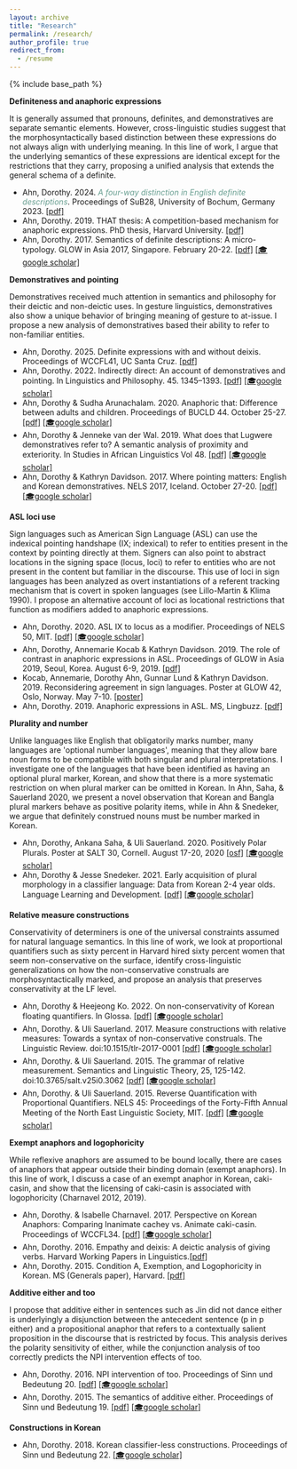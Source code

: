 ```yaml
---
layout: archive
title: "Research"
permalink: /research/
author_profile: true
redirect_from:
  - /resume
---
```


{% include base_path %}

<style>
  .definiteness { color: #679e90; }   /* soft green-blue */
  .demonstrative { color: #8f9e67; }  /* soft olive green */
  .loci { color: #679e9e; }           /* bluish teal */
  .plurality { color: #679e75; }      /* muted green */
  .quantifiers { color: #9e6767; }    /* muted warm red */
  .anaphors { color: #7d679e; }       /* desaturated purple */
  .either { color: #9e8b67; }         /* warm tan / ochre */
  .honorificity { color: #679e8a; }   /* dusty jade */
  .verbs { color: #67919e; }          /* muted sky blue */
  .korean { color: #9e677d; }         /* muted rose */
</style>


**Definiteness and anaphoric expressions**

It is generally assumed that pronouns, definites, and demonstratives are separate semantic elements. However, cross-linguistic studies suggest that the morphosyntactically based distinction between these expressions do not always align with underlying meaning. In this line of work, I argue that the underlying semantics of these expressions are identical except for the restrictions that they carry, proposing a unified analysis that extends the general schema of a definite.

- Ahn, Dorothy. 2024. <em class="definiteness">A four-way distinction in English definite descriptions</em>. Proceedings of SuB28, University of Bochum, Germany 2023. <a href="https://ojs.ub.uni-konstanz.de/sub/index.php/sub/article/view/1104">[pdf]</a>
- Ahn, Dorothy. 2019. THAT thesis: A competition-based mechanism for anaphoric expressions. PhD thesis, Harvard University. <a href="https://ling.auf.net/lingbuzz/004742">[pdf]</a> 
- Ahn, Dorothy. 2017. Semantics of definite descriptions: A micro-typology. GLOW in Asia 2017, Singapore. February 20-22. <a href="https://glowlinguistics.org/asia11/wp-content/uploads/sites/3/2017/11/v1-ahn.pdf">[pdf]</a> <a href="https://scholar.google.com/citations?view_op=view_citation&hl=en&user=caKoCk4AAAAJ&citation_for_view=caKoCk4AAAAJ:_FxGoFyzp5QC">[🎓google scholar]</a>

**Demonstratives and pointing**

Demonstratives received much attention in semantics and philosophy for their deictic and non-deictic uses. In gesture linguistics, demonstratives also show a unique behavior of bringing meaning of gesture to at-issue. I propose a new analysis of demonstratives based their ability to refer to non-familiar entities.

- Ahn, Dorothy. 2025. Definite expressions with and without deixis. Proceedings of WCCFL41, UC Santa Cruz. <a href="https://www.lingref.com/cpp/wccfl/41/paper3727.pdf">[pdf]</a>
- Ahn, Dorothy. 2022. Indirectly direct: An account of demonstratives and pointing. In Linguistics and Philosophy. 45. 1345–1393. <a href="https://link.springer.com/article/10.1007/s10988-022-09350-5">[pdf]</a> <a href="https://scholar.google.com/citations?view_op=view_citation&hl=en&user=caKoCk4AAAAJ&citation_for_view=caKoCk4AAAAJ:Se3iqnhoufwC">[🎓google scholar]</a>
- Ahn, Dorothy & Sudha Arunachalam. 2020. Anaphoric that: Difference between adults and children. Proceedings of BUCLD 44. October 25-27. <a href="https://www.lingref.com/bucld/44/BUCLD44-03.pdf">[pdf]</a> <a href="https://scholar.google.com/citations?view_op=view_citation&hl=en&user=caKoCk4AAAAJ&citation_for_view=caKoCk4AAAAJ:Y0pCki6q_DkC">[🎓google scholar]</a>
- Ahn, Dorothy & Jenneke van der Wal. 2019. What does that Lugwere demonstratives refer to? A semantic analysis of proximity and exteriority. In Studies in African Linguistics Vol 48. <a href="https://journals.flvc.org/sal/article/view/114927">[pdf]</a> <a href="https://scholar.google.com/citations?view_op=view_citation&hl=en&user=caKoCk4AAAAJ&citation_for_view=caKoCk4AAAAJ:kNdYIx-mwKoC">[🎓google scholar]</a>
- Ahn, Dorothy & Kathryn Davidson. 2017. Where pointing matters: English and Korean demonstratives. NELS 2017, Iceland. October 27-20. <a href="/files/ahndavidson20217.pdf">[pdf]</a> <a href="https://scholar.google.com/citations?view_op=view_citation&hl=en&user=caKoCk4AAAAJ&citation_for_view=caKoCk4AAAAJ:u-x6o8ySG0sC">[🎓google scholar]</a>

**ASL loci use**

Sign languages such as American Sign Language (ASL) can use the indexical pointing handshape (IX; indexical) to refer to entities present in the context by pointing directly at them. Signers can also point to abstract locations in the signing space (locus, loci) to refer to entities who are not present in the content but familiar in the discourse. This use of loci in sign languages has been analyzed as overt instantiations of a referent tracking mechanism that is covert in spoken languages (see Lillo-Martin & Klima 1990). I propose an alternative account of loci as locational restrictions that function as modifiers added to anaphoric expressions.

- Ahn, Dorothy. 2020. ASL IX to locus as a modifier. Proceedings of NELS 50, MIT. <a href="https://www.dorothyahn.com/_files/ugd/697a33_645cbf2a52224f70b05f86d03b4330cb.pdf">[pdf]</a> <a href="https://scholar.google.com/citations?view_op=view_citation&hl=en&user=caKoCk4AAAAJ&citation_for_view=caKoCk4AAAAJ:LkGwnXOMwfcC">[🎓google scholar]</a>
- Ahn, Dorothy, Annemarie Kocab & Kathryn Davidson. 2019. The role of contrast in anaphoric expressions in ASL. Proceedings of GLOW in Asia 2019, Seoul, Korea. August 6-9, 2019. <a href="https://www.dorothyahn.com/_files/ugd/697a33_cac4bd55c4ca4b67a03003da9c66d89e.pdf">[pdf]</a>
- Kocab, Annemarie, Dorothy Ahn, Gunnar Lund & Kathryn Davidson. 2019. Reconsidering agreement in sign languages. Poster at GLOW 42, Oslo, Norway. May 7-10. <a href="https://www.dorothyahn.com/_files/ugd/697a33_b47654000d8e4d66887df8a8b85c6a0a.pdf">[poster]</a>
- Ahn, Dorothy. 2019. Anaphoric expressions in ASL. MS, Lingbuzz. <a href="https://ling.auf.net/lingbuzz/004594">[pdf]</a>

**Plurality and number**

Unlike languages like English that obligatorily marks number, many languages are 'optional number languages', meaning that they allow bare noun forms to be compatible with both singular and plural interpretations. I investigate one of the languages that have been identified as having an optional plural marker, Korean, and show that there is a more systematic restriction on when plural marker can be omitted in Korean. In Ahn, Saha, & Sauerland 2020, we present a novel observation that Korean and Bangla plural markers behave as positive polarity items, while in Ahn & Snedeker, we argue that definitely construed nouns must be number marked in Korean.

- Ahn, Dorothy, Ankana Saha, & Uli Sauerland. 2020. Positively Polar Plurals. Poster at SALT 30, Cornell. August 17-20, 2020 <a href="https://osf.io/7dtbw/">[osf]</a> <a href="https://scholar.google.com/citations?view_op=view_citation&hl=en&user=caKoCk4AAAAJ&citation_for_view=caKoCk4AAAAJ:5nxA0vEk-isC">[🎓google scholar]</a>
- Ahn, Dorothy & Jesse Snedeker. 2021. Early acquisition of plural morphology in a classifier language: Data from Korean 2-4 year olds. Language Learning and Development. <a href="https://www.tandfonline.com/eprint/JDYWNDGUDDEFT3T82K6V/full?target=10.1080/15475441.2021.1922280">[pdf]</a> <a href="https://scholar.google.com/citations?view_op=view_citation&hl=en&user=caKoCk4AAAAJ&citation_for_view=caKoCk4AAAAJ:WF5omc3nYNoC">[🎓google scholar]</a>

**​Relative measure constructions**

Conservativity of determiners is one of the universal constraints assumed for natural language semantics. In this line of work, we look at proportional quantifiers such as sixty percent in Harvard hired sixty percent women that seem non-conservative on the surface, identify cross-linguistic generalizations on how the non-conservative construals are morphosyntactically marked, and propose an analysis that preserves conservativity at the LF level.

- Ahn, Dorothy & Heejeong Ko. 2022. On non-conservativity of Korean floating quantifiers​. In Glossa. <a href="https://www.glossa-journal.org/article/id/5776/">[pdf]</a> <a href="https://scholar.google.com/citations?view_op=view_citation&hl=en&user=caKoCk4AAAAJ&citation_for_view=caKoCk4AAAAJ:W7OEmFMy1HYC">[🎓google scholar]</a>
- Ahn, Dorothy. & Uli Sauerland. 2017. Measure constructions with relative measures: Towards a syntax of non-conservative construals. The Linguistic Review. doi:10.1515/tlr-2017-0001 <a href="https://www.degruyterbrill.com/document/doi/10.1515/tlr-2017-0001/html">[pdf]</a> <a href="https://scholar.google.com/citations?view_op=view_citation&hl=en&user=caKoCk4AAAAJ&citation_for_view=caKoCk4AAAAJ:3fE2CSJIrl8C">[🎓google scholar]</a>
- Ahn, Dorothy. & Uli Sauerland. 2015. The grammar of relative measurement. Semantics and Linguistic Theory, 25, 125-142. doi:10.3765/salt.v25i0.3062 <a href="https://journals.linguisticsociety.org/proceedings/index.php/SALT/article/view/25.125">[pdf]</a> <a href="https://scholar.google.com/citations?view_op=view_citation&hl=en&user=caKoCk4AAAAJ&citation_for_view=caKoCk4AAAAJ:2osOgNQ5qMEC">[🎓google scholar]</a>
- Ahn, Dorothy. & Uli Sauerland. 2015. Reverse Quantification with Proportional Quantifiers. NELS 45: Proceedings of the Forty-Fifth Annual Meeting of the North East Linguistic Society, MIT. <a href="https://www.dorothyahn.com/_files/ugd/697a33_5fa95a929a284f1aa471761ebfb22685.pdf">[pdf]</a> <a href="https://scholar.google.com/citations?view_op=view_citation&hl=en&user=caKoCk4AAAAJ&citation_for_view=caKoCk4AAAAJ:UeHWp8X0CEIC">[🎓google scholar]</a>

**Exempt anaphors and logophoricity**

While reflexive anaphors are assumed to be bound locally, there are cases of anaphors that appear outside their binding domain (exempt anaphors). In this line of work, I discuss a case of an exempt anaphor in Korean, caki-casin, and show that the licensing of caki-casin is associated with logophoricity (Charnavel 2012, 2019).

- Ahn, Dorothy. & Isabelle Charnavel. 2017. Perspective on Korean Anaphors: Comparing Inanimate cachey vs. Animate caki-casin. Proceedings of WCCFL34. <a href="http://www.lingref.com/cpp/wccfl/34/paper3292.pdf">[pdf]</a> <a href="https://scholar.google.com/citations?view_op=view_citation&hl=en&user=caKoCk4AAAAJ&citation_for_view=caKoCk4AAAAJ:hqOjcs7Dif8C">[🎓google scholar]</a>
- Ahn, Dorothy. 2016. Empathy and deixis: A deictic analysis of giving verbs. Harvard Working Papers in Linguistics.​ <a href="https://www.dorothyahn.com/_files/ugd/697a33_c32eec1edd074b67970750abea3923e3.pdf">[pdf]</a>
- Ahn, Dorothy. 2015. Condition A, Exemption, and Logophoricity in Korean. MS (Generals paper), Harvard. <a href="https://www.dorothyahn.com/_files/ugd/697a33_558f767ac2044b9aab5f2dbccfbf1027.pdf">[pdf]</a>

**Additive either and too** 

I propose that additive either in sentences such as Jin did not dance either is underlyingly a disjunction between the antecedent sentence (p in p either) and a propositional anaphor that refers to a contextually salient proposition in the discourse that is restricted by focus. This analysis derives the polarity sensitivity of either, while the conjunction analysis of too correctly predicts the NPI intervention effects of too. 

- Ahn, Dorothy. 2016. NPI intervention of too. Proceedings of Sinn und Bedeutung 20. <a href="https://semanticsarchive.net/sub2015/SeparateArticles/Ahn-SuB20.pdf">[pdf]</a> <a href="https://scholar.google.com/citations?view_op=view_citation&hl=en&user=caKoCk4AAAAJ&citation_for_view=caKoCk4AAAAJ:YOwf2qJgpHMC">[🎓google scholar]</a>
- Ahn, Dorothy. 2015. The semantics of additive either. Proceedings of Sinn und Bedeutung 19. <a href="https://semanticsarchive.net/Archive/TVlN2I2Z/sub19proc.pdf">[pdf]</a> <a href="https://scholar.google.com/citations?view_op=view_citation&hl=en&user=caKoCk4AAAAJ&citation_for_view=caKoCk4AAAAJ:8k81kl-MbHgC">[🎓google scholar]</a>

**Constructions in Korean**

- Ahn, Dorothy. 2018. Korean classifier-less constructions. Proceedings of Sinn und Bedeutung 22. <a href="https://scholar.google.com/citations?view_op=view_citation&hl=en&user=caKoCk4AAAAJ&citation_for_view=caKoCk4AAAAJ:_kc_bZDykSQC">[🎓google scholar]</a>
